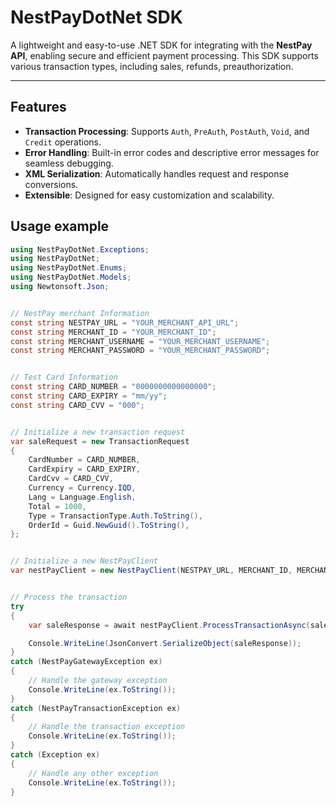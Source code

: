 # NestPayDotNet SDK

A lightweight and easy-to-use .NET SDK for integrating with the **NestPay API**, enabling secure and efficient payment processing. This SDK supports various transaction types, including sales, refunds, preauthorization.

---

## Features

- **Transaction Processing**: Supports `Auth`, `PreAuth`, `PostAuth`, `Void`, and `Credit` operations.
- **Error Handling**: Built-in error codes and descriptive error messages for seamless debugging.
- **XML Serialization**: Automatically handles request and response conversions.
- **Extensible**: Designed for easy customization and scalability.


## Usage example

```c#
using NestPayDotNet.Exceptions;
using NestPayDotNet;
using NestPayDotNet.Enums;
using NestPayDotNet.Models;
using Newtonsoft.Json;


// NestPay merchant Information
const string NESTPAY_URL = "YOUR_MERCHANT_API_URL";
const string MERCHANT_ID = "YOUR_MERCHANT_ID";
const string MERCHANT_USERNAME = "YOUR_MERCHANT_USERNAME";
const string MERCHANT_PASSWORD = "YOUR_MERCHANT_PASSWORD";


// Test Card Information
const string CARD_NUMBER = "0000000000000000";
const string CARD_EXPIRY = "mm/yy";
const string CARD_CVV = "000";


// Initialize a new transaction request
var saleRequest = new TransactionRequest
{
    CardNumber = CARD_NUMBER,
    CardExpiry = CARD_EXPIRY,
    CardCvv = CARD_CVV,
    Currency = Currency.IQD,
    Lang = Language.English,
    Total = 1000,
    Type = TransactionType.Auth.ToString(),
    OrderId = Guid.NewGuid().ToString(),
};


// Initialize a new NestPayClient
var nestPayClient = new NestPayClient(NESTPAY_URL, MERCHANT_ID, MERCHANT_USERNAME, MERCHANT_PASSWORD);


// Process the transaction
try
{
    var saleResponse = await nestPayClient.ProcessTransactionAsync(saleRequest);

    Console.WriteLine(JsonConvert.SerializeObject(saleResponse));
}
catch (NestPayGatewayException ex)
{
    // Handle the gateway exception
    Console.WriteLine(ex.ToString());
}
catch (NestPayTransactionException ex)
{
    // Handle the transaction exception
    Console.WriteLine(ex.ToString());
}
catch (Exception ex)
{
    // Handle any other exception
    Console.WriteLine(ex.ToString());
}

```
